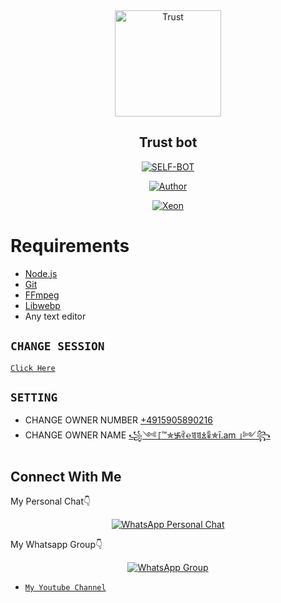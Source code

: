 <div align="center">
<img src="https://ibb.co/02C7Sk7" alt="Trust" width="170" />

## Trust bot

</div>

<p align="center">
<a href="##"><img title="SELF-BOT" src="https://img.shields.io/static/v1?label=Language&message=Deutsch&color=blue"></a>
</p>
<p align="center">
  <a href="https://github.com/DGXeon"><img title="Author" src="https://img.shields.io/badge/Author-Xeon-blue.svg?style=for-the-badge&logo=github" /></a>
</p>
<p align="center">
<a href="#"><img title="Xeon" src="https://img.shields.io/static/v1?label=WHATSAPP&message=Automated-Bot&color=blue"></a>
</p>


# Requirements
* [Node.js](https://nodejs.org/en/)
* [Git](https://git-scm.com/downloads)
* [FFmpeg](https://github.com/BtbN/FFmpeg-Builds/releases/download/autobuild-2020-12-08-13-03/ffmpeg-n4.3.1-26-gca55240b8c-win64-gpl-4.3.zip)
* [Libwebp](https://developers.google.com/speed/webp/download)
* Any text editor



## `CHANGE SESSION`

[`Click Here`](https://github.com/gameproarmy/DogeBot2/blob/master/session.json#L1)

## `SETTING`

- CHANGE OWNER NUMBER [+4915905890216](https://github.com/gameproarmy/DogeBot2/blob/master/settings.json#L10)
- CHANGE OWNER NAME [꧁༺「™✯࿗ꌛ℮ꁣꁣꊛꈛ✯ī.am 」༻꧂⁩](https://github.com/gameproarmy/DogeBot2/blob/master/settings.json#L12)

## Connect With Me
My Personal Chat👇
<p align="center">
 <a href="https://wa.me/+4915905890216"><img alt="WhatsApp Personal Chat" src="https://img.shields.io/badge/WhatsApp-25D366?style=for-the-badge&logo=whatsapp&logoColor=black"/></a>
</p>

My Whatsapp Group👇
<p align="center">
 <a href="https://chat.whatsapp.com/LXOCuNPvtjrAlTz7vCahsT"><img alt="WhatsApp Group" src="https://img.shields.io/badge/WhatsApp-25D366?style=for-the-badge&logo=whatsapp&logoColor=black"/></a>
</p>

* [`My Youtube Channel`](https://youtube.com/channel/UCZozGmt0VYzrei7tAfuoOgQ)

